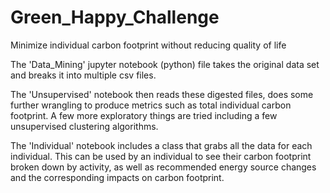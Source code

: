 # Green_Happy_Challenge
Minimize individual carbon footprint without reducing quality of life

The 'Data_Mining' jupyter notebook (python) file takes the original data set and breaks it into multiple csv files.

The 'Unsupervised' notebook then reads these digested files, does some further wrangling to produce metrics such as total individual carbon footprint. A few more exploratory things are tried including a few unsupervised clustering algorithms. 

The 'Individual' notebook includes a class that grabs all the data for each individual. This can be used by an individual to see their carbon footprint broken down by activity, as well as recommended energy source changes and the corresponding impacts on carbon footprint.
